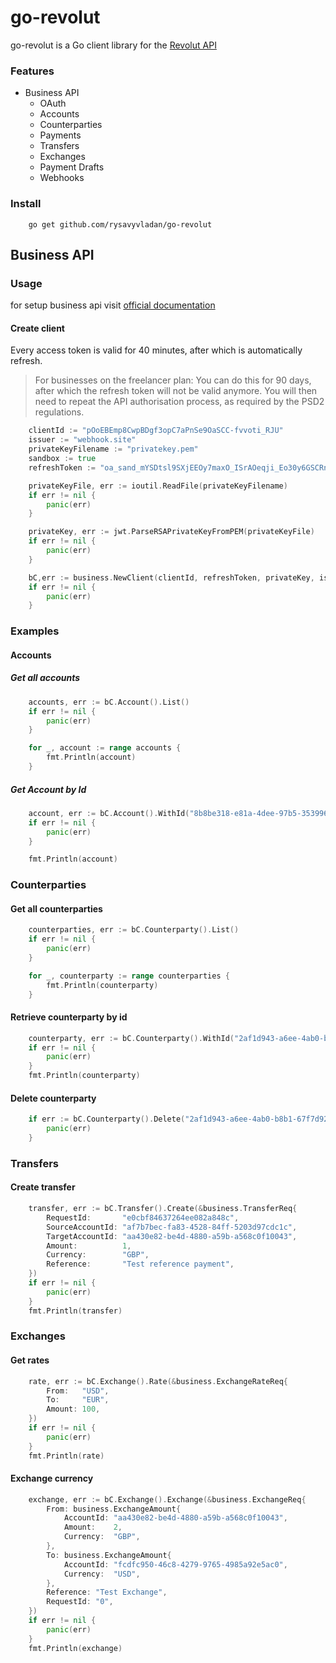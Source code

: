 # go-revolut
go-revolut is a Go client library for the [Revolut API](https://developers.revolut.com/)

### Features
* Business API
    * OAuth
    * Accounts
    * Counterparties
    * Payments
    * Transfers
    * Exchanges
    * Payment Drafts
    * Webhooks
    
### Install
```
    go get github.com/rysavyvladan/go-revolut
```

## Business API
### Usage
for setup business api visit [official documentation](https://developers.revolut.com/docs/#business-api-business-api-authentication-setting-up-access-to-your-business-account) 

#### Create client
Every access token is valid for 40 minutes, after which is automatically refresh.

> For businesses on the freelancer plan: You can do this for 90 days, after which the refresh token will not be valid anymore. You will then need to repeat the API authorisation process, as required by the PSD2 regulations.


```go
	clientId := "pOoEBEmp8CwpBDgf3opC7aPnSe9OaSCC-fvvoti_RJU"
	issuer := "webhook.site"
	privateKeyFilename := "privatekey.pem"
	sandbox := true
	refreshToken := "oa_sand_mYSDtsl9SXjEEOy7maxO_ISrAOeqji_Eo30y6GSCRnc"

	privateKeyFile, err := ioutil.ReadFile(privateKeyFilename)
	if err != nil {
		panic(err)
	}

	privateKey, err := jwt.ParseRSAPrivateKeyFromPEM(privateKeyFile)
	if err != nil {
		panic(err)
	}

	bC,err := business.NewClient(clientId, refreshToken, privateKey, issuer, sandbox)
	if err != nil {
		panic(err)
	}
```

### Examples
#### Accounts
##### Get all accounts
```go
	accounts, err := bC.Account().List()
	if err != nil {
		panic(err)
	}

	for _, account := range accounts {
		fmt.Println(account)
	}
```
##### Get Account by Id
```go
	account, err := bC.Account().WithId("8b8be318-e81a-4dee-97b5-35399628814f")
	if err != nil {
		panic(err)
	}

	fmt.Println(account)
```

### Counterparties
#### Get all counterparties
```go
	counterparties, err := bC.Counterparty().List()
	if err != nil {
		panic(err)
	}

	for _, counterparty := range counterparties {
		fmt.Println(counterparty)
	}
```

#### Retrieve counterparty by id
```go
	counterparty, err := bC.Counterparty().WithId("2af1d943-a6ee-4ab0-b8b1-67f7d92aa330")
	if err != nil {
		panic(err)
	}
	fmt.Println(counterparty)
```

#### Delete counterparty
```go
	if err := bC.Counterparty().Delete("2af1d943-a6ee-4ab0-b8b1-67f7d92aa330"); err != nil {
		panic(err)
	}
```

### Transfers
#### Create transfer
```go
	transfer, err := bC.Transfer().Create(&business.TransferReq{
		RequestId:       "e0cbf84637264ee082a848c",
		SourceAccountId: "af7b7bec-fa83-4528-84ff-5203d97cdc1c",
		TargetAccountId: "aa430e82-be4d-4880-a59b-a568c0f10043",
		Amount:          1,
		Currency:        "GBP",
		Reference:       "Test reference payment",
	})
	if err != nil {
		panic(err)
	}
	fmt.Println(transfer)
```


### Exchanges
#### Get rates
```go
	rate, err := bC.Exchange().Rate(&business.ExchangeRateReq{
		From:   "USD",
		To:     "EUR",
		Amount: 100,
	})
	if err != nil {
		panic(err)
	}
	fmt.Println(rate)
```

#### Exchange currency
```go
	exchange, err := bC.Exchange().Exchange(&business.ExchangeReq{
		From: business.ExchangeAmount{
			AccountId: "aa430e82-be4d-4880-a59b-a568c0f10043",
			Amount:    2,
			Currency:  "GBP",
		},
		To: business.ExchangeAmount{
			AccountId: "fcdfc950-46c8-4279-9765-4985a92e5ac0",
			Currency:  "USD",
		},
		Reference: "Test Exchange",
		RequestId: "0",
	})
	if err != nil {
		panic(err)
	}
	fmt.Println(exchange)
```
